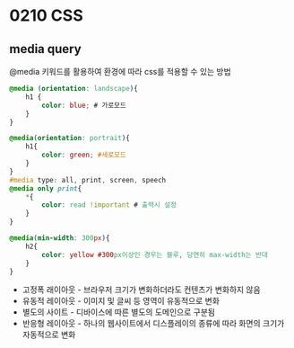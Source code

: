 # 0210 CSS



## media query

 @media 키워드를 활용하여 환경에 따라 css를 적용할 수 있는 방법

```css
@media (orientation: landscape){
    h1 {
        color: blue; # 가로모드
    }
}

@media(orientation: portrait){
    h1{
        color: green; #세로모드
    }
}
#media type: all, print, screen, speech
@media only print{
    *{
        color: read !important # 출력시 설정
    }
}

@media(min-width: 300px){
    h2{
        color: yellow #300px이상인 경우는 블루, 당연히 max-width는 반대
    }
}
```



- 고정폭 래이아웃  - 브라우저 크기가 변화하더라도 컨텐츠가 변화하지 않음
- 유동적 레이아웃 - 이미지 및 글씨 등 영역이 유동적으로 변화
- 별도의 사이트 - 디바이스에 따른 별도의 도메인으로 구분됨
- 반응형 레이아웃 - 하나의 웹사이트에서 디스플레이의 종류에 따라 화면의 크기가 자동적으로 변화

